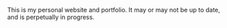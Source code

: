 This is my personal website and portfolio.
It may or may not be up to date, and is perpetually in progress.
